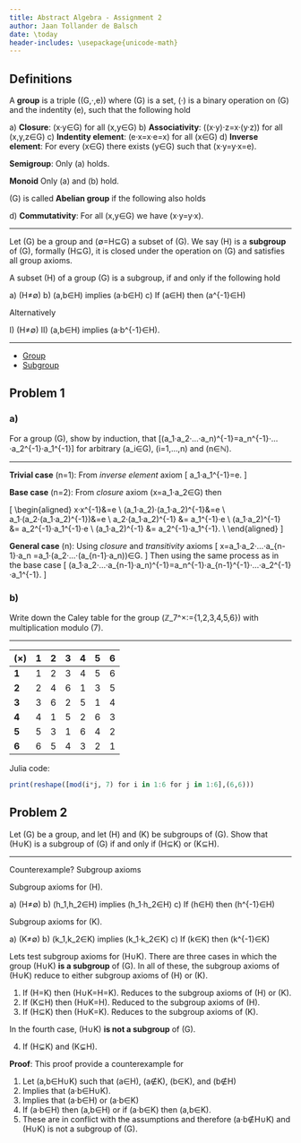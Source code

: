 ```yaml
---
title: Abstract Algebra - Assignment 2
author: Jaan Tollander de Balsch
date: \today
header-includes: \usepackage{unicode-math}
---
```

## Definitions
A **group** is a triple \((G,·,e)\) where \(G\) is a set, \(·\) is a binary operation on \(G\) and the indentity \(e\), such that the following hold

a) **Closure**: \(x·y∈G\) for all \(x,y∈G\)
b) **Associativity**: \((x·y)·z=x·(y·z)\) for all  \(x,y,z∈G\)
c) **Indentity element**: \(e·x=x·e=x\) for all \(x∈G\)
d) **Inverse element**: For every \(x∈G\) there exists \(y∈G\) such that \(x·y=y·x=e\).

<!-- It's common to omit the symbol \(·\). -->

**Semigroup**: Only (a) holds.

**Monoid** Only (a) and (b) hold.

\(G\) is called **Abelian group** if the following also holds

d) **Commutativity**: For all \(x,y∈G\) we have \(x·y=y·x\).

---

Let \(G\) be a group and \(∅=H⊆G\) a subset of \(G\). We say \(H\) is a **subgroup** of \(G\), formally \(H⊆G\), it is closed under the operation on \(G\) and satisfies all group axioms.

A subset \(H\) of a group \(G\) is a subgroup, if and only if the following hold

a) \(H≠∅\)
b) \(a,b∈H\) implies \(a·b∈H\)
c) If \(a∈H\) then \(a^{-1}∈H\)

Alternatively

I) \(H≠∅\)
II) \(a,b∈H\) implies \(a·b^{-1}∈H\).

---

- [Group](https://en.wikipedia.org/wiki/Group_(mathematics))
- [Subgroup](https://en.wikipedia.org/wiki/Subgroup)


## Problem 1
### a)
For a group \(G\), show by induction, that \[(a_1·a_2·…·a_n)^{-1}=a_n^{-1}·…·a_2^{-1}·a_1^{-1}\] for arbitrary \(a_i∈G\), \(i=1,…,n\) and \(n∈ℕ\).

---

**Trivial case** \(n=1\): From *inverse element* axiom
\[
a_1·a_1^{-1}=e.
\]

**Base case** \(n=2\): From *closure* axiom \(x=a_1·a_2∈G\) then

\[
\begin{aligned}
x·x^{-1}&=e \\
(a_1·a_2)·(a_1·a_2)^{-1}&=e \\
a_1·(a_2·(a_1·a_2)^{-1})&=e \\
a_2·(a_1·a_2)^{-1} &= a_1^{-1}·e \\
(a_1·a_2)^{-1} &= a_2^{-1}·a_1^{-1}·e \\
(a_1·a_2)^{-1} &= a_2^{-1}·a_1^{-1}. \\
\end{aligned}
\]

**General case** \(n\): Using *closure* and *transitivity* axioms
\[
x=a_1·a_2·…·a_{n-1}·a_n =a_1·(a_2·…·(a_{n-1}·a_n))∈G.
\]
Then using the same process as in the base case
\[
(a_1·a_2·…·a_{n-1}·a_n)^{-1}=a_n^{-1}·a_{n-1}^{-1}·…·a_2^{-1}·a_1^{-1}.
\]


### b)
Write down the Caley table for the group \(ℤ_7^×:=\{1,2,3,4,5,6\}\) with multiplication modulo \(7\).

---

|\(×\)   |1   |2   |3   |4   |5   |6   |
|----|----|----|----|----|----|----|
|**1**   |1   |2   |3   |4   |5   |6   |
|**2**   |2   |4   |6   |1   |3   |5   |
|**3**   |3   |6   |2   |5   |1   |4   |
|**4**   |4   |1   |5   |2   |6   |3   |
|**5**   |5   |3   |1   |6   |4   |2   |
|**6**   |6   |5   |4   |3   |2   |1   |

Julia code:
```julia
print(reshape([mod(i*j, 7) for i in 1:6 for j in 1:6],(6,6)))
```

## Problem 2
Let \(G\) be a group, and let \(H\) and \(K\) be subgroups of \(G\). Show that \(H∪K\) is a subgroup of \(G\) if and only if \(H⊆K\) or \(K⊆H\).

---

Counterexample? Subgroup axioms

Subgroup axioms for \(H\).

a) \(H≠∅\)
b) \(h_1,h_2∈H\) implies \(h_1·h_2∈H\)
c) If \(h∈H\) then \(h^{-1}∈H\)

Subgroup axioms for \(K\).

a) \(K≠∅\)
b) \(k_1,k_2∈K\) implies \(k_1·k_2∈K\)
c) If \(k∈K\) then \(k^{-1}∈K\)

Lets test subgroup axioms for \(H∪K\). There are three cases in which the group \(H∪K\) **is a subgroup** of \(G\). In all of these, the subgroup axioms of \(H∪K\) reduce to either subgroup axioms of \(H\) or \(K\).

1) If \(H=K\) then \(H∪K=H=K\). Reduces to the subgroup axioms of \(H\) or \(K\).
2) If \(K⊆H\) then \(H∪K=H\). Reduced to the subgroup axioms of \(H\).
3) If \(H⊆K\) then \(H∪K=K\). Reduces to the subgroup axioms of \(K\).

In the fourth case, \(H∪K\) **is not a subgroup** of \(G\).

4) If \(H⊊K\) and \(K⊊H\).

**Proof**: This proof provide a counterexample for

1) Let \(a,b∈H∪K\) such that \(a∈H\), \(a∉K\), \(b∈K\), and \(b∉H\)
2) Implies that \(a·b∈H∪K\).
3) Implies that \(a·b∈H\) or \(a·b∈K\)
4) If \(a·b∈H\) then \(a,b∈H\) or if \(a·b∈K\) then \(a,b∈K\).
5) These are in conflict with the assumptions and therefore \(a·b∉H∪K\) and \(H∪K\) is not a subgroup of \(G\).

<!--
a
\(H≠∅\) and \(K≠∅\) implies \(H∪K≠∅\)

c

1) If \(a∈H∪K\) then \(a∈H\) or \(a∈K\).
2) If \(a∈H\) then \(a^{-1}∈H\)
3) If \(a∈K\) then \(a^{-1}∈K\)
4) Since \(H⊂H∪K\) and \(K⊂H∪K\) then \(a^{-1}∈H∪K\) -->
